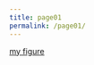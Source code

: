 ```yaml
---
title: page01
permalink: /page01/
---
```


[my figure](https://thsieh4.github.io/page02.html)


<myxml>
  <div data-include="https://thsieh4.github.io/page02.html"></div>
</myxml>
